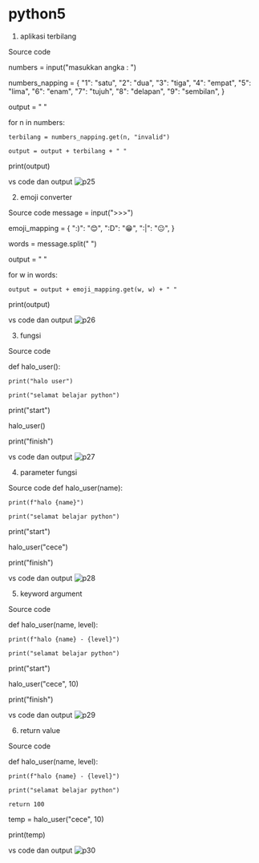 # python5
1. aplikasi terbilang

Source code

numbers = input("masukkan angka : ")

numbers_napping = {
    "1": "satu",
    "2": "dua",
    "3": "tiga",
    "4": "empat",
    "5": "lima",
    "6": "enam",
    "7": "tujuh",
    "8": "delapan",
    "9": "sembilan",
} 

output = " "

for n in numbers:

    terbilang = numbers_napping.get(n, "invalid")

    output = output + terbilang + " "

print(output)

vs code dan output
![p25](https://user-images.githubusercontent.com/92987122/141112043-b757f8ce-aab3-47aa-98ea-232617401475.png)

2. emoji converter

Source code
message = input(">>>")

emoji_mapping = {
    ":)": "😊",
    ":D": "😁",
    ":|": "😐",
}

words = message.split(" ")

output = " "

for w in words:

    output = output + emoji_mapping.get(w, w) + " "

print(output)

vs code dan output
![p26](https://user-images.githubusercontent.com/92987122/141112132-c5f81e7e-9b9b-424c-826b-6023dc7073fb.png)

3. fungsi

Source code

def halo_user():

    print("halo user")
    
    print("selamat belajar python")

print("start")

halo_user()

print("finish")

vs code dan output
![p27](https://user-images.githubusercontent.com/92987122/141112240-580569f8-04cf-44b9-b7a2-4fdce2804421.png)

4. parameter fungsi

Source code
def halo_user(name):

    print(f"halo {name}")
    
    print("selamat belajar python")

print("start")

halo_user("cece")

print("finish")

vs code dan output
![p28](https://user-images.githubusercontent.com/92987122/141112604-fa18f6d2-e447-4ae2-bb9a-16b5142f7400.png)

5. keyword argument

Source code

def halo_user(name, level):

    print(f"halo {name} - {level}")
    
    print("selamat belajar python")

print("start")

halo_user("cece", 10)

print("finish")

vs code dan output
![p29](https://user-images.githubusercontent.com/92987122/141112722-c684711b-6e04-4185-9782-09ecfafbfa1d.png)

6. return value

Source code

def halo_user(name, level):

    print(f"halo {name} - {level}")
    
    print("selamat belajar python")
    
    return 100

temp = halo_user("cece", 10)

print(temp) 

vs code dan output
![p30](https://user-images.githubusercontent.com/92987122/141112872-b3036710-dd08-4bee-a2a1-204514709652.png)
